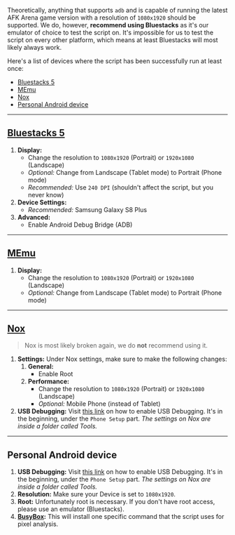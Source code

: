 Theoretically, anything that supports `adb` and is capable of running the latest AFK Arena game version with a resolution of `1080x1920` should be supported. We do, however, **recommend using Bluestacks** as it's our emulator of choice to test the script on. It's impossible for us to test the script on every other platform, which means at least Bluestacks will most likely always work.

Here's a list of devices where the script has been successfully run at least once:

- [Bluestacks 5](#bluestacks-5)
- [MEmu](#memu)
- [Nox](#nox)
- [Personal Android device](#personal-android-device)

<hr>

## [Bluestacks 5](https://www.bluestacks.com/)

   1. **Display:**
      - Change the resolution to `1080x1920` (Portrait) or `1920x1080` (Landscape)
      - *Optional:* Change from Landscape (Tablet mode) to Portrait (Phone mode)
      - *Recommended:* Use `240 DPI` (shouldn't affect the script, but you never know)
   2. **Device Settings:**
      - *Recommended:* Samsung Galaxy S8 Plus
   3. **Advanced:**
      - Enable Android Debug Bridge (ADB)

<hr>

## [MEmu](https://www.memuplay.com/)

   1. **Display:**
      - Change the resolution to `1080x1920` (Portrait) or `1920x1080` (Landscape)
      - *Optional:* Change from Landscape (Tablet mode) to Portrait (Phone mode)

<hr>

## [Nox](https://www.bignox.com/)

> Nox is most likely broken again, we do **not** recommend using it.

1. **Settings:** Under Nox settings, make sure to make the following changes:
   1. **General:**
       - Enable Root
   2. **Performance:**
       - Change the resolution to `1080x1920` (Portrait) or `1920x1080` (Landscape)
       - *Optional:* Mobile Phone (instead of Tablet)
2. **USB Debugging:** Visit [this link](https://www.xda-developers.com/install-adb-windows-macos-linux/) on how to enable USB Debugging. It's in the beginning, under the `Phone Setup` part. *The settings on Nox are inside a folder called Tools.*

<hr>

## Personal Android device

1. **USB Debugging:** Visit [this link](https://www.xda-developers.com/install-adb-windows-macos-linux/) on how to enable USB Debugging. It's in the beginning, under the `Phone Setup` part. *The settings on Nox are inside a folder called Tools.*
2. **Resolution:** Make sure your Device is set to `1080x1920`.
3. **Root:** Unfortunately root is necessary. If you don't have root access, please use an emulator (Bluestacks).
4. **[BusyBox](https://play.google.com/store/apps/details?id=stericson.busybox):** This will install one specific command that the script uses for pixel analysis.

<!-- <hr>

<div align="center">
<a href="https://github.com/delgatojr/AFK-Daily/wiki/Features">Previous page</a>
|
<a href="https://github.com/delgatojr/AFK-Daily/wiki/Get-started">Next page</a>
</div> -->
